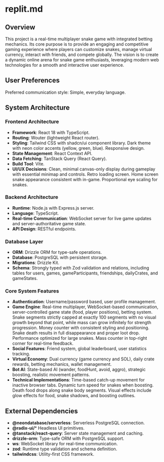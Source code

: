 # replit.md

## Overview

This project is a real-time multiplayer snake game with integrated betting mechanics. Its core purpose is to provide an engaging and competitive gaming experience where players can customize snakes, manage virtual currency, interact with friends, and compete globally. The vision is to create a dynamic online arena for snake game enthusiasts, leveraging modern web technologies for a smooth and interactive user experience.

## User Preferences

Preferred communication style: Simple, everyday language.

## System Architecture

### Frontend Architecture
- **Framework**: React 18 with TypeScript.
- **Routing**: Wouter (lightweight React router).
- **Styling**: Tailwind CSS with shadcn/ui component library. Dark theme with neon color accents (yellow, green, blue). Responsive design.
- **State Management**: React Context API.
- **Data Fetching**: TanStack Query (React Query).
- **Build Tool**: Vite.
- **UI/UX Decisions**: Clean, minimal canvas-only display during gameplay with essential minimap and controls. Retro loading screen. Home screen snake appearance consistent with in-game. Proportional eye scaling for snakes.

### Backend Architecture
- **Runtime**: Node.js with Express.js server.
- **Language**: TypeScript.
- **Real-time Communication**: WebSocket server for live game updates and server-authoritative game state.
- **API Design**: RESTful endpoints.

### Database Layer
- **ORM**: Drizzle ORM for type-safe operations.
- **Database**: PostgreSQL with persistent storage.
- **Migrations**: Drizzle Kit.
- **Schema**: Strongly typed with Zod validation and relations, including tables for users, games, gameParticipants, friendships, dailyCrates, and gameStates.

### Core System Features
- **Authentication**: Username/password based, user profile management.
- **Game Engine**: Real-time multiplayer, WebSocket-based communication, server-controlled game state (food, player positions), betting system. Snake segments strictly capped at exactly 100 segments with no visual growth beyond that point, while mass can grow infinitely for strength progression. Money counter with consistent styling and positioning. Snake death results in full disappearance and proper loot drop. Performance optimized for large snakes. Mass counter in top-right corner for real-time feedback.
- **Social Features**: Friend system, global leaderboard, user statistics tracking.
- **Virtual Economy**: Dual currency (game currency and SOL), daily crate rewards, betting mechanics, wallet management.
- **Bot AI**: State-based AI (wander, foodHunt, avoid, aggro), strategic boosting, realistic movement patterns.
- **Technical Implementations**: Time-based catch-up movement for inactive browser tabs. Dynamic turn speed for snakes when boosting. Death food drops along snake body segments. Visual effects include glow effects for food, snake shadows, and boosting outlines.

## External Dependencies

- **@neondatabase/serverless**: Serverless PostgreSQL connection.
- **@radix-ui/*** Headless UI primitives.
- **@tanstack/react-query**: Server state management and caching.
- **drizzle-orm**: Type-safe ORM with PostgreSQL support.
- **ws**: WebSocket library for real-time communication.
- **zod**: Runtime type validation and schema definition.
- **tailwindcss**: Utility-first CSS framework.